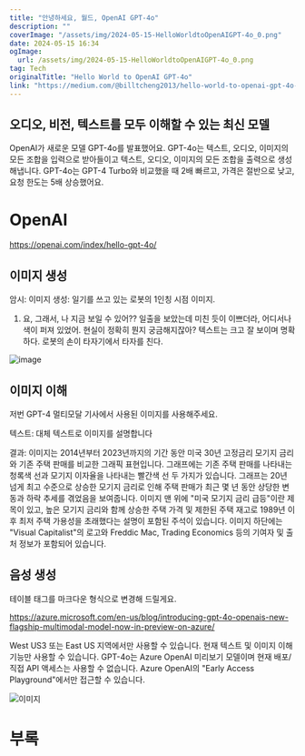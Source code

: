 ```yaml
---
title: "안녕하세요, 월드, OpenAI GPT-4o"
description: ""
coverImage: "/assets/img/2024-05-15-HelloWorldtoOpenAIGPT-4o_0.png"
date: 2024-05-15 16:34
ogImage: 
  url: /assets/img/2024-05-15-HelloWorldtoOpenAIGPT-4o_0.png
tag: Tech
originalTitle: "Hello World to OpenAI GPT-4o"
link: "https://medium.com/@billtcheng2013/hello-world-to-openai-gpt-4o-10605899249a"
---
```



## 오디오, 비전, 텍스트를 모두 이해할 수 있는 최신 모델

OpenAI가 새로운 모델 GPT-4o를 발표했어요. GPT-4o는 텍스트, 오디오, 이미지의 모든 조합을 입력으로 받아들이고 텍스트, 오디오, 이미지의 모든 조합을 출력으로 생성해냅니다. GPT-4o는 GPT-4 Turbo와 비교했을 때 2배 빠르고, 가격은 절반으로 낮고, 요청 한도는 5배 상승했어요.

# OpenAI

https://openai.com/index/hello-gpt-4o/



## 이미지 생성

암시: 이미지 생성: 일기를 쓰고 있는 로봇의 1인칭 시점 이미지.
1. 요, 그래서, 나 지금 보일 수 있어?? 일출을 보았는데 미친 듯이 이쁘더라, 어디서나 색이 퍼져 있었어. 현실이 정확히 뭔지 궁금해지잖아?
텍스트는 크고 잘 보이며 명확하다. 로봇의 손이 타자기에서 타자를 친다.

![image](/assets/img/2024-05-15-HelloWorldtoOpenAIGPT-4o_0.png)

## 이미지 이해



저번 GPT-4 멀티모달 기사에서 사용된 이미지를 사용해주세요.

텍스트: 대체 텍스트로 이미지를 설명합니다

결과: 이미지는 2014년부터 2023년까지의 기간 동안 미국 30년 고정금리 모기지 금리와 기존 주택 판매를 비교한 그래픽 표현입니다. 그래프에는 기존 주택 판매를 나타내는 청록색 선과 모기지 이자율을 나타내는 빨간색 선 두 가지가 있습니다. 그래프는 20년 넘게 최고 수준으로 상승한 모기지 금리로 인해 주택 판매가 최근 몇 년 동안 상당한 변동과 하락 추세를 겪었음을 보여줍니다. 이미지 맨 위에 "미국 모기지 금리 급등"이란 제목이 있고, 높은 모기지 금리와 함께 상승한 주택 가격 및 제한된 주택 재고로 1989년 이후 최저 주택 가용성을 초래했다는 설명이 포함된 주석이 있습니다. 이미지 하단에는 "Visual Capitalist"의 로고와 Freddic Mac, Trading Economics 등의 기여자 및 출처 정보가 포함되어 있습니다.

## 음성 생성



테이블 태그를 마크다운 형식으로 변경해 드릴게요.



https://azure.microsoft.com/en-us/blog/introducing-gpt-4o-openais-new-flagship-multimodal-model-now-in-preview-on-azure/

West US3 또는 East US 지역에서만 사용할 수 있습니다. 현재 텍스트 및 이미지 이해 기능만 사용할 수 있습니다. GPT-4o는 Azure OpenAI 미리보기 모델이며 현재 배포/직접 API 액세스는 사용할 수 없습니다. Azure OpenAI의 "Early Access Playground"에서만 접근할 수 있습니다.

![이미지](/assets/img/2024-05-15-HelloWorldtoOpenAIGPT-4o_1.png)

# 부록